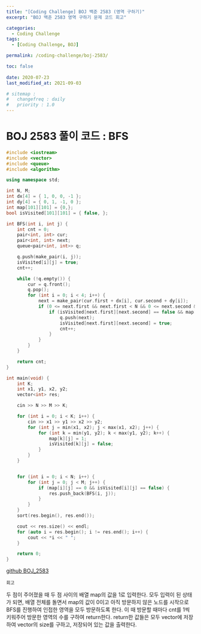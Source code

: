 ```yaml
---
title: "[Coding Challenge] BOJ 백준 2583 (영역 구하기)"
excerpt: "BOJ 백준 2583 영역 구하기 문제 코드 회고"

categories:
  - Coding Challenge
tags:
  - [Coding Challenge, BOJ]

permalink: /coding-challenge/boj-2583/

toc: false
 
date: 2020-07-23
last_modified_at: 2021-09-03

# sitemap :
#   changefreq : daily
#   priority : 1.0
---
```


# BOJ 2583 풀이 코드 : BFS

```cpp
#include <iostream>
#include <vector>
#include <queue>
#include <algorithm>

using namespace std;

int N, M;
int dx[4] = { 1, 0, 0, -1 };
int dy[4] = { 0, 1, -1, 0 };
int map[101][101] = {0,};
bool isVisited[101][101] = { false, };

int BFS(int i, int j) {
    int cnt = 0;
    pair<int, int> cur;
    pair<int, int> next;
    queue<pair<int, int>> q;

    q.push(make_pair(i, j));
    isVisited[i][j] = true;
    cnt++;

    while (!q.empty()) {
        cur = q.front();
        q.pop();
        for (int i = 0; i < 4; i++) {
            next = make_pair(cur.first + dx[i], cur.second + dy[i]);
            if (0 <= next.first && next.first < N && 0 <= next.second && next.second < M) {
                if (isVisited[next.first][next.second] == false && map[next.first][next.second] == 0) {
                    q.push(next);
                    isVisited[next.first][next.second] = true;
                    cnt++;
                }
            }
        }
    }

    return cnt;
}

int main(void) {
    int K;
    int x1, y1, x2, y2;
    vector<int> res;

    cin >> N >> M >> K;

    for (int i = 0; i < K; i++) {
        cin >> x1 >> y1 >> x2 >> y2;
        for (int j = min(x1, x2); j < max(x1, x2); j++) {
            for (int k = min(y1, y2); k < max(y1, y2); k++) {
                map[k][j] = 1;
                isVisited[k][j] = false;
            }
        }
    }


    for (int i = 0; i < N; i++) {
        for (int j = 0; j < M; j++) {
            if (map[i][j] == 0 && isVisited[i][j] == false) {
                res.push_back(BFS(i, j));
            }
        }
    }
    sort(res.begin(), res.end());

    cout << res.size() << endl;
    for (auto i = res.begin(); i != res.end(); i++) {
        cout << *i << " ";
    }

    return 0;
}
```
[github BOJ_2583](https://github.com/choiiis/1d-1c/blob/master/BOJ_2583.cpp)

``회고``

두 점이 주어졌을 때 두 점 사이의 배열 map의 값을 1로 입력한다. 모두 입력이 된 상태가 되면, 배열 전체를 돌면서 map의 값이 0이고 아직 방문하지 않은 노드를 시작으로 BFS를 진행하여 인접한 영역을 모두 방문하도록 한다. 이 때 방문할 때마다 cnt를 1씩 키워주어 방문한 영역의 수를 구하여 return한다. return한 값들은 모두 vector에 저장하여 vector의 size를 구하고, 저장되어 있는 값을 출력한다.